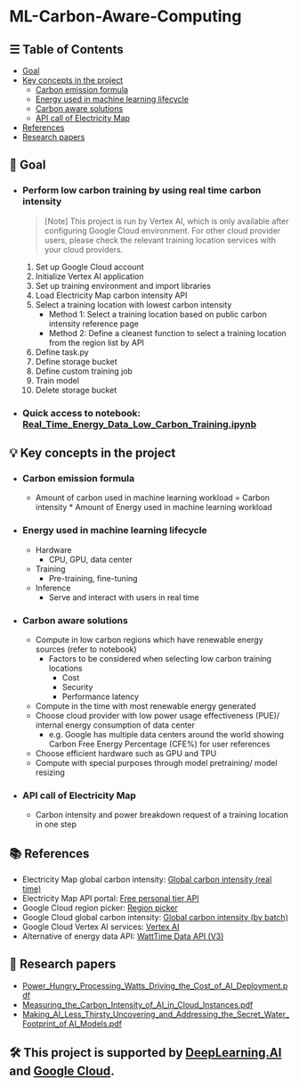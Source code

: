 # ML-Carbon-Aware-Computing

## ☰ Table of Contents
- [Goal](https://github.com/SC92113/ML-Carbon-Aware-Computing?tab=readme-ov-file#-goal)
- [Key concepts in the project](https://github.com/SC92113/ML-Carbon-Aware-Computing?tab=readme-ov-file#-key-concepts-in-the-project)
  - [Carbon emission formula](https://github.com/SC92113/ML-Carbon-Aware-Computing?tab=readme-ov-file#carbon-emission-formula)
  - [Energy used in machine learning lifecycle](https://github.com/SC92113/ML-Carbon-Aware-Computing?tab=readme-ov-file#energy-used-in-machine-learning-lifecycle)
  - [Carbon aware solutions](https://github.com/SC92113/ML-Carbon-Aware-Computing?tab=readme-ov-file#carbon-aware-solutions)
  - [API call of Electricity Map](https://github.com/SC92113/ML-Carbon-Aware-Computing?tab=readme-ov-file#api-call-of-electricity-map)
- [References](https://github.com/SC92113/ML-Carbon-Aware-Computing?tab=readme-ov-file#-references)
- [Research papers](https://github.com/SC92113/ML-Carbon-Aware-Computing?tab=readme-ov-file#-research-papers)

## 🎯 Goal
- ### Perform low carbon training by using real time carbon intensity

  > [Note]
  > This project is run by Vertex AI, which is only available after configuring Google Cloud environment. For other cloud provider users, please check the relevant training location services with your cloud providers.
 
  1. Set up Google Cloud account
  2. Initialize Vertex AI application
  3. Set up training environment and import libraries
  4. Load Electricity Map carbon intensity API
  5. Select a training location with lowest carbon intensity
     - Method 1: Select a training location based on public carbon intensity reference page
     - Method 2: Define a cleanest function to select a training location from the region list by API
  6. Define task.py
  7. Define storage bucket
  8. Define custom training job
  9. Train model
  10. Delete storage bucket

- ### Quick access to notebook: [Real_Time_Energy_Data_Low_Carbon_Training.ipynb](https://github.com/SC92113/ML-Carbon-Aware-Computing/blob/782099d620173a68ac05661ce1c0175f517e2a09/Real_Time_Energy_Data_Low_Carbon_Training.ipynb)

## 💡 Key concepts in the project

- ### Carbon emission formula
  - Amount of carbon used in machine learning workload = Carbon intensity * Amount of Energy used in machine learning workload

- ### Energy used in machine learning lifecycle
  - Hardware
    - CPU, GPU, data center
  - Training
    - Pre-training, fine-tuning
  - Inference
    - Serve and interact with users in real time

- ### Carbon aware solutions
  - Compute in low carbon regions which have renewable energy sources (refer to notebook)
    - Factors to be considered when selecting low carbon training locations
      - Cost
      - Security
      - Performance latency
  - Compute in the time with most renewable energy generated
  - Choose cloud provider with low power usage effectiveness (PUE)/ internal energy consumption of data center
    - e.g. Google has multiple data centers around the world showing Carbon Free Energy Percentage (CFE%) for user references
  - Choose efficient hardware such as GPU and TPU
  - Compute with special purposes through model pretraining/ model resizing

- ### API call of Electricity Map
  - Carbon intensity and power breakdown request of a training location in one step

## 📚 References
- Electricity Map global carbon intensity: [Global carbon intensity (real time)](https://app.electricitymaps.com/map)
- Electricity Map API portal: [Free personal tier API](https://api-portal.electricitymaps.com/)
- Google Cloud region picker: [Region picker](https://cloud.withgoogle.com/region-picker/?_ga=2.35602913.1900645210.1721376901-275758419.1721116042&_gac=1.18114251.1721116042.CjwKCAjwtNi0BhA1EiwAWZaANCLZ8IKpUZPtW7lXpRlVVzAxdVYIcl4WIDGgmZ1absGbuyxsrl_qihoCG5MQAvD_BwE&_gl=1*1014ysf*_ga*Mjc1NzU4NDE5LjE3MjExMTYwNDI.*_ga_WH2QY8WWF5*MTcyMTM3NjkwMS4yLjEuMTcyMTM3NjkwNi41NS4wLjA.)
- Google Cloud global carbon intensity: [Global carbon intensity (by batch)](https://cloud.google.com/about/locations#americas)
- Google Cloud Vertex AI services: [Vertex AI](https://cloud.google.com/generative-ai-studio?utm_source=google&utm_medium=cpc&utm_campaign=japac-SG-all-en-dr-SKWS-all-all-trial-DSA-dr-1605216&utm_content=text-ad-none-none-DEV_c-CRE_655856180858-ADGP_Hybrid+%7C+SKWS+-+BRO+%7C+DSA+-All+Webpages-KWID_39700076131768290-dsa-1456167871416&userloc_9061591-network_g&utm_term=KW_&gad_source=1&gclid=CjwKCAjwnei0BhB-EiwAA2xuBjJZ-_1bJZ_qzmYnpLXxYPODCDMqgW6E3YAddmZEx_uyvKtS5bc2OhoCYhAQAvD_BwE&gclsrc=aw.ds&hl=en)
- Alternative of energy data API: [WattTime Data API (V3)](https://docs.watttime.org/)

## 🔎 Research papers
  - [Power_Hungry_Processing_Watts_Driving_the_Cost_of_AI_Deployment.pdf](https://github.com/SC92113/ML-Carbon-Aware-Computing/blob/83d61dd6cadd68b0c9e06208c0ddbd2c2b5b0dae/Power_Hungry_Processing_Watts_Driving_the_Cost_of_AI_Deployment.pdf)
  - [Measuring_the_Carbon_Intensity_of_AI_in_Cloud_Instances.pdf](https://github.com/SC92113/ML-Carbon-Aware-Computing/blob/83d61dd6cadd68b0c9e06208c0ddbd2c2b5b0dae/Measuring_the_Carbon_Intensity_of_AI_in_Cloud_Instances.pdf)
  - [Making_AI_Less_Thirsty_Uncovering_and_Addressing_the_Secret_Water_Footprint_of AI_Models.pdf](https://github.com/SC92113/ML-Carbon-Aware-Computing/blob/83d61dd6cadd68b0c9e06208c0ddbd2c2b5b0dae/Making_AI_Less_Thirsty_Uncovering_and_Addressing_the_Secret_Water_Footprint_of%20AI_Models.pdf)

## 🛠️ This project is supported by [DeepLearning.AI](https://www.deeplearning.ai/) and [Google Cloud](https://cloud.google.com/).
